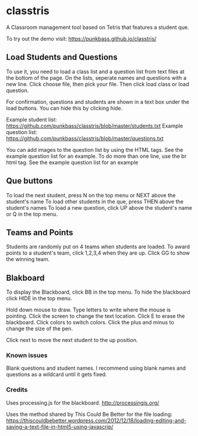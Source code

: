 # classtris
A Classroom management tool based on Tetris that features a student que.

To try out the demo visit: https://punkbass.github.io/classtris/

## Load Students and Questions

To use it, you need to load a class list and a question list from text files at the bottom of the page. On the lists, seperate names and questions with a new line. 
Click choose file, then pick your file. Then click load class or load question.

For confirmation, questions and students are shown in a text box under the load buttons. You can hide this by clicking hide.

Example student list: https://github.com/punkbass/classtris/blob/master/students.txt
Example question list: https://github.com/punkbass/classtris/blob/master/questions.txt

You can add images to the question list by using the HTML tags. See the example question list for an example.
To do more than one line, use the br html tag. See the example question list for an example

## Que buttons

To load the next student, press N on the top menu or NEXT above the student's name 
To load other students in the que, press THEN above the student's names
To load a new question, click UP above the student's name or Q in the top menu.

## Teams and Points

Students are randomly put on 4 teams when students are loaded. To award points to a student's team, click 1,2,3,4 when they are up. Click GG to show the winning team.

## Blakboard
To display the Blackboard, click BB in the top menu. To hide the blackboard click HIDE in the top menu.

 Hold down mouse to draw. Type letters to write where the mouse is pointing. Click the screen to change the text location.
 Click E to erase the blackboard. Click colors to switch colors. Click the plus and minus to change the size of the pen.
 
 Click next to move the next student to the up position.
 
### Known issues
Blank questions and student names. I recommend using blank names and questions as a wildcard until it gets fixed. 

### Credits
 
Uses processing.js for the blackboard. http://processingjs.org/

Uses the method shared by This Could Be Better for the file loading: https://thiscouldbebetter.wordpress.com/2012/12/18/loading-editing-and-saving-a-text-file-in-html5-using-javascrip/
